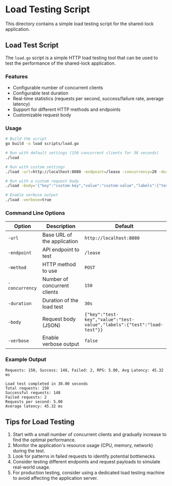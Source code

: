 # Load Testing Script

This directory contains a simple load testing script for the shared-lock application.

## Load Test Script

The `load.go` script is a simple HTTP load testing tool that can be used to test the performance of the shared-lock application.

### Features

- Configurable number of concurrent clients
- Configurable test duration
- Real-time statistics (requests per second, success/failure rate, average latency)
- Support for different HTTP methods and endpoints
- Customizable request body

### Usage

```bash
# Build the script
go build -o load scripts/load.go

# Run with default settings (150 concurrent clients for 30 seconds)
./load

# Run with custom settings
./load -url=http://localhost:8080 -endpoint=/lease -concurrency=20 -duration=1m

# Run with a custom request body
./load -body='{"key":"custom-key","value":"custom-value","labels":{"test":"load-test","priority":"high"}}'

# Enable verbose output
./load -verbose=true
```

### Command Line Options

| Option | Description | Default |
|--------|-------------|---------|
| `-url` | Base URL of the application | `http://localhost:8080` |
| `-endpoint` | API endpoint to test | `/lease` |
| `-method` | HTTP method to use | `POST` |
| `-concurrency` | Number of concurrent clients | `150` |
| `-duration` | Duration of the load test | `30s` |
| `-body` | Request body (JSON) | `{"key":"test-key","value":"test-value","labels":{"test":"load-test"}}` |
| `-verbose` | Enable verbose output | `false` |

### Example Output

``` text
Requests: 150, Success: 148, Failed: 2, RPS: 5.00, Avg Latency: 45.32 ms

Load test completed in 30.00 seconds
Total requests: 150
Successful requests: 148
Failed requests: 2
Requests per second: 5.00
Average latency: 45.32 ms
```

## Tips for Load Testing

1. Start with a small number of concurrent clients and gradually increase to find the optimal performance.
2. Monitor the application's resource usage (CPU, memory, network) during the test.
3. Look for patterns in failed requests to identify potential bottlenecks.
4. Consider testing different endpoints and request payloads to simulate real-world usage.
5. For production testing, consider using a dedicated load testing machine to avoid affecting the application server. 